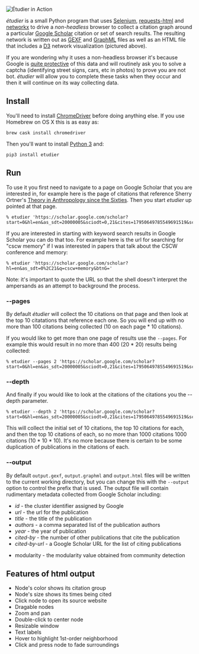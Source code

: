 ![Étudier in Action](figure.gif)

*étudier* is a small Python program that uses [Selenium], [requests-html] and
[networkx] to drive a *non-headless* browser to collect a citation graph around
a particular [Google Scholar] citation or set of search results. The resulting
network is written out as [GEXF] and [GraphML] files as well as an HTML file
that includes a [D3] network visualization (pictured above).

If you are wondering why it uses a non-headless browser it's because Google is
[quite protective] of this data and will routinely ask you to solve a captcha
(identifying street signs, cars, etc in photos) to prove you are not bot.
*étudier* will allow you to complete these tasks when they occur and then it
will continue on its way collecting data.

Install
-------

You'll need to install [ChromeDriver] before doing anything else. If you use
Homebrew on OS X this is as easy as:

    brew cask install chromedriver

Then you'll want to install [Python 3] and:

    pip3 install etudier

Run
---

To use it you first need to navigate to a page on Google Scholar that you are
interested in, for example here is the page of citations that reference Sherry
Ortner's [Theory in Anthropology since the Sixties]. Then you start *etudier* up
pointed at that page.

    % etudier 'https://scholar.google.com/scholar?start=0&hl=en&as_sdt=20000005&sciodt=0,21&cites=17950649785549691519&scipsc='

If you are interested in starting with keyword search results in Google Scholar
you can do that too. For example here is the url for searching for "cscw memory"
if I was interested in papers that talk about the CSCW conference and memory:

    % etudier 'https://scholar.google.com/scholar?hl=en&as_sdt=0%2C21&q=cscw+memory&btnG='

Note: it's important to quote the URL so that the shell doesn't interpret the
ampersands as an attempt to background the process.

### --pages

By default *étudier* will collect the 10 citations on that page and then look at
the top 10 citatations that reference each one. So you will end up with no more
than 100 citations being collected (10 on each page * 10 citations).

If you would like to get more than one page of results use the `--pages`. For
example this would result in no more than 400 (20 * 20) results being collected:

    % etudier --pages 2 'https://scholar.google.com/scholar?start=0&hl=en&as_sdt=20000005&sciodt=0,21&cites=17950649785549691519&scipsc=' 

### --depth

And finally if you would like to look at the citations of the citations you the
--depth parameter. 

    % etudier --depth 2 'https://scholar.google.com/scholar?start=0&hl=en&as_sdt=20000005&sciodt=0,21&cites=17950649785549691519&scipsc='

This will collect the initial set of 10 citations, the top 10 citations for
each, and then the top 10 citations of each, so no more than 1000 citations 1000
citations (10 * 10 * 10). It's no more because there is certain to be some
duplication of publications in the citations of each.

### --output

By default `output.gexf`, `output.graphml` and `output.html` files will be
written to the current working directory, but you can change this with the
`--output` option to control the prefix that is used. The output file will
contain rudimentary metadata collected from Google Scholar including:

- *id* - the cluster identifier assigned by Google
- *url* - the url for the publication
- *title* - the title of the publication
- *authors* - a comma separated list of the publication authors
- *year* - the year of publication
- *cited-by* - the number of other publications that cite the publication
- *cited-by-url* - a Google Scholar URL for the list of citing publications
* modularity - the modularity value obtained from community detection

Features of html output
-----------------------

- Node's color shows its citation group
- Node's size shows its times being cited
- Click node to open its source website
- Dragable nodes
- Zoom and pan
- Double-click to center node
- Resizable window
- Text labels
- Hover to highlight 1st-order neighborhood
- Click and press node to fade surroundings

[Theory in Anthropology since the Sixties]: https://scholar.google.com/scholar?hl=en&as_sdt=20000005&sciodt=0,21&cites=17950649785549691519&scipsc=
[Google Scholar]: https://scholar.google.com
[Selenium]: https://docs.seleniumhq.org/
[requests-html]: http://html.python-requests.org/
[quite protective]: https://www.quora.com/Are-there-technological-or-logistical-challenges-that-explain-why-Google-does-not-have-an-official-API-for-Google-Scholar
[GEXF]: https://gephi.org/
[GraphML]: https://networkx.org/documentation/stable/reference/readwrite/graphml.html
[networkx]: https://networkx.github.io/
[D3]: https://d3js.org/
[Python 3]: https://www.python.org/downloads/
[ChromeDriver]: https://sites.google.com/a/chromium.org/chromedriver/
[eyaler]: http://bl.ocks.org/eyaler/10586116
